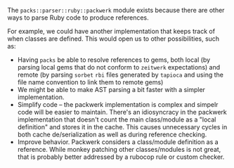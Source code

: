 The `packs::parser::ruby::packwerk` module exists because there are other ways to parse Ruby code to produce references.

For example, we could have another implementation that keeps track of when classes are defined. This would open us to other possibilities, such as:
- Having `packs` be able to resolve references to gems, both local (by parsing local gems that do not conform to `zeitwerk` expectations) and remote (by parsing `sorbet` `rbi` files generated by `tapioca` and using the file name convention to link them to remote gems)
- We might be able to make AST parsing a bit faster with a simpler implementation.
- Simplify code – the packwerk implementation is complex and simpelr code will be easier to maintain. There's an idiosyncracy in the packwerk implementation that doesn't count the main class/module as a "local definition" and stores it in the cache. This causes unnecessary cycles in both cache de/serialization as well as during reference checking.
- Improve behavior. Packwerk considers a class/module definition as a reference. While monkey patching other classes/modules is not great, that is probably better addressed by a rubocop rule or custom checker.



